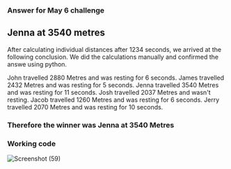 ### Answer for May 6 challenge

## Jenna at 3540 metres

After calculating individual distances after 1234 seconds, we arrived at the following conclusion.
We did the calculations manually and confirmed the answe using python.

John travelled 2880 Metres and was resting for 6 seconds.
James travelled 2432 Metres and was resting for 5 seconds.
Jenna travelled 3540 Metres and was resting for 11 seconds.
Josh travelled 2037 Metres and wasn't resting.
Jacob travelled 1260 Metres and was resting for 6 seconds.
Jerry travelled 2070 Metres and was resting for 10 seconds.

### Therefore the winner was Jenna at 3540 Metres

### Working code
![Screenshot (59)](https://github.com/Charlo-tech/May-DSA-AH/assets/57678615/432bc6a3-d871-4a25-97c2-fe3678f3fc18)
